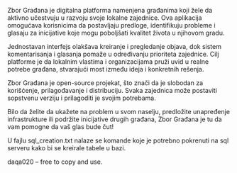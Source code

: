 Zbor Građana je digitalna platforma namenjena građanima koji žele da aktivno učestvuju u razvoju svoje lokalne zajednice. Ova aplikacija omogućava korisnicima da postavljaju predloge, identifikuju probleme i glasaju za inicijative koje mogu poboljšati kvalitet života u njihovom gradu.

Jednostavan interfejs olakšava kreiranje i pregledanje objava, dok sistem komentarisanja i glasanja pomaže u određivanju prioriteta zajednice. Cilj platforme je da lokalnim vlastima i organizacijama pruži uvid u realne potrebe građana, stvarajući most između ideja i konkretnih rešenja.

Zbor Građana je open-source projekat, što znači da je slobodan za korišćenje, prilagođavanje i distribuciju. Svaka zajednica može postaviti sopstvenu verziju i prilagoditi je svojim potrebama.

Bilo da želite da ukažete na problem u svom naselju, predložite unapređenje infrastrukture ili podržite inicijative drugih građana, Zbor Građana je tu da vam pomogne da vaš glas bude čut!

U fajlu sql_creation.txt nalaze se komande koje je potrebno pokrenuti na sql serveru kako bi se kreirale tabele u bazi.

daqa020 – free to copy and use.
